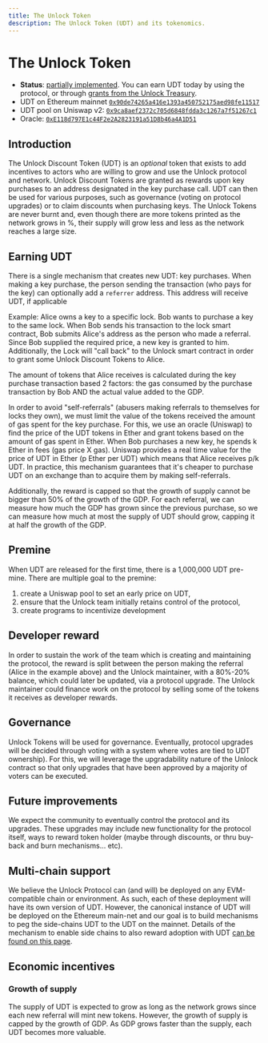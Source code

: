 ```yaml
---
title: The Unlock Token
description: The Unlock Token (UDT) and its tokenomics.
---
```


# The Unlock Token

- **Status**: [partially implemented](the-path-to-udt.md). You can earn UDT today by using the protocol, or through [grants from the Unlock Treasury](/governance/grants-bounties/udt-grants).
- UDT on Ethereum mainnet [`0x90de74265a416e1393a450752175aed98fe11517`](https://etherscan.io/token/0x90de74265a416e1393a450752175aed98fe11517)
- UDT pool on Uniswap v2: [`0x9ca8aef2372c705d6848fdda3c1267a7f51267c1`](https://v2.info.uniswap.org/pair/0x9ca8aef2372c705d6848fdda3c1267a7f51267c1)
- Oracle: [`0xE118d797E1c44F2e2A2823191a51D8b46a4A1D51`](https://etherscan.io/address/0xE118d797E1c44F2e2A2823191a51D8b46a4A1D51)

## Introduction

The Unlock Discount Token \(UDT\) is an _optional_ token that exists to add incentives to actors who are willing to grow and use the Unlock protocol and network. Unlock Discount Tokens are granted as rewards upon key purchases to an address designated in the key purchase call. UDT can then be used for various purposes, such as governance \(voting on protocol upgrades\) or to claim discounts when purchasing keys. The Unlock Tokens are never burnt and, even though there are more tokens printed as the network grows in %, their supply will grow less and less as the network reaches a large size.

## Earning UDT

There is a single mechanism that creates new UDT: key purchases. When making a key purchase, the person sending the transaction \(who pays for the key\) can optionally add a `referrer` address. This address will receive UDT, if applicable

Example: Alice owns a key to a specific lock. Bob wants to purchase a key to the same lock. When Bob sends his transaction to the lock smart contract, Bob submits Alice's address as the person who made a referral. Since Bob supplied the required price, a new key is granted to him. Additionally, the Lock will "call back" to the Unlock smart contract in order to grant some Unlock Discount Tokens to Alice.

The amount of tokens that Alice receives is calculated during the key purchase transaction based 2 factors: the gas consumed by the purchase transaction by Bob AND the actual value added to the GDP.

In order to avoid "self-referrals" \(abusers making referrals to themselves for locks they own\), we must limit the value of the tokens received the amount of gas spent for the key purchase. For this, we use an oracle \(Uniswap\) to find the price of the UDT tokens in Ether and grant tokens based on the amount of gas spent in Ether. When Bob purchases a new key, he spends k Ether in fees \(gas price X gas\). Uniswap provides a real time value for the price of UDT in Ether \(p Ether per UDT\) which means that Alice receives p/k UDT. In practice, this mechanism guarantees that it's cheaper to purchase UDT on an exchange than to acquire them by making self-referrals.

Additionally, the reward is capped so that the growth of supply cannot be bigger than 50% of the growth of the GDP. For each referral, we can measure how much the GDP has grown since the previous purchase, so we can measure how much at most the supply of UDT should grow, capping it at half the growth of the GDP.

## Premine

When UDT are released for the first time, there is a 1,000,000 UDT pre-mine. There are multiple goal to the premine:

1. create a Uniswap pool to set an early price on UDT,
2. ensure that the Unlock team initially retains control of the protocol,
3. create programs to incentivize development

## Developer reward

In order to sustain the work of the team which is creating and maintaining the protocol, the reward is split between the person making the referral \(Alice in the example above\) and the Unlock maintainer, with a 80%-20% balance, which could later be updated, via a protocol upgrade. The Unlock maintainer could finance work on the protocol by selling some of the tokens it receives as developer rewards.

## Governance

Unlock Tokens will be used for governance. Eventually, protocol upgrades will be decided through voting with a system where votes are tied to UDT ownership\). For this, we will leverage the upgradability nature of the Unlock contract so that only upgrades that have been approved by a majority of voters can be executed.

## Future improvements

We expect the community to eventually control the protocol and its upgrades. These upgrades may include new functionality for the protocol itself, ways to reward token holder \(maybe through discounts, or thru buy-back and burn mechanisms... etc\).

## Multi-chain support

We believe the Unlock Protocol can \(and will\) be deployed on any EVM-compatible chain or environment. As such, each of these deployment will have its own version of UDT. However, the canonical instance of UDT will be deployed on the Ethereum main-net and our goal is to build mechanisms to peg the side-chains UDT to the UDT on the mainnet. Details of the mechanism to enable side chains to also reward adoption with UDT [can be found on this page](/governance/the-unlock-token/side-chains-and-layer-2).

## Economic incentives

### Growth of supply

The supply of UDT is expected to grow as long as the network grows since each new referral will mint new tokens. However, the growth of supply is capped by the growth of GDP. As GDP grows faster than the supply, each UDT becomes more valuable.
